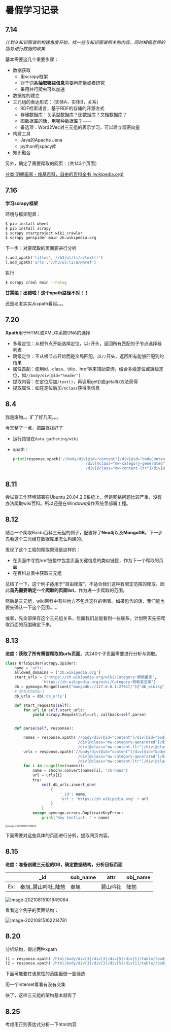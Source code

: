 # 暑假学习记录

## 7.14

*计划从知识图谱的构建角度开始，找一些与知识图谱相关的内容，同时根据老师的指导进行数据的收集*

基本需要这几个重要步骤：

* 数据获取
  * 用scrapy框架
  * 对于词条**抽取哪些信息**需要再商量或者研究
  * 采用并行爬虫可以加速
* 数据库的建立
* 三元组的表达形式：（实体A，实体B，关系）
  * RDF检索语言，基于RDF的存储的开源方式
  * 存储数据库：关系型数据库？图数据库？文档数据库？
  * 图数据库的话，用哪种数据库？——
  * 备选项：Word2Vec对三元组的表示学习，可以建立稠密向量
* 构建工具
  * Java的Apache Jena
  * python的spacy库
* 知识融合



另外，确定了需要爬取的网页：（共143个页面）

[分类:明朝画家 - 维基百科，自由的百科全书 (wikipedia.org)](https://zh.wikipedia.org/wiki/Category:明朝畫家)

## 7.16

**学习scrapy框架**

环境与框架配置：

```sh
$ pip install wheel
$ pip install scrapy
$ scrapy startproject wiki_crawler
$ scrapy genspider main zh.wikipedia.org
```

下一步：对要爬取的页面要进行分析

```python
l.add_xpath('titles','//h3/ul/li/a/text()')
l.add_xpath('urls','//h3/ul/li/a/@href')
```

执行

```sh
$ scrapy crawl main --nolog
```

**甘霖娘！出错啦！这个xpath路径不对！！**

还是老老实实从xpath看起。。。

## 7.20

**Xpath**用于HTML或XML中系欸DNA的选择

* 多级定位：从根节点开始选择定位，以`/`开头，返回所有匹配的子节点选择器列表
* 跳级定位：不从根节点开始而是全局匹配，以`//`开头，返回所有能够匹配到的结果
* 属性匹配：使用id、class、title、href等来辅助查询，结合多级定位或跳级定位，如`//body/div[@id="header"]`
* 提取内容：在定位后加`/text()`，再调用get()或getall()方法获得
* 提取属性：如在定位后加`/@class`获得类信息

## 8.4

我是废物。。旷了好几天。。。

今天整了一点，把路径找好了

* 运行路径在`data_gathering/wiki`

* xpath：

  ```python
  print(response.xpath('//body/div[@id="content"]/div[@id="bodyContent"]/div[@id="mw-content-text"] \
                                  /div[@class="mw-category-generated"]/div[@id="mw-pages"] \
                                  /div[@class="mw-content-ltr"]/div[@class="mw-category"]/div[@class="mw-category-group"]/ul/li/a/text()'))
  ```

## 8.11

尝试将工作环境部署在Ubuntu 20.04.2.0系统上，但是网络问题比较严重，没有办法爬取wiki百科。所以还是在Windows操作系统里部署工程。


## 8.12

结合一个爬取Baidu百科三元组的例子，配置好了**Neo4j**以及**MongoDB**。下一步先看这个三元组在数据库里怎么构建的。

发现了这个工程的爬取原理是这样的：

* 在页面中寻找href链接中包含页面关键信息的类似链接，作为下一个爬取的页面
* 在百科总表中获取三元组

总结了一下，这个例子适用于“自由爬取”，不适合我们这种有限定范围的爬取。因此**首先需要确定一个爬取的页面list**，作为进一步爬取的范围。

然后是三元组，wiki百科中有些地方不包含这样的例表。如果包含的话，我们能也要先确认一下这个范围……

或者，先全部保存这个三元组关系，后面我们总能看到一些联系。计划明天先把爬取页面的范围确定下来。

## 8.13

**进度：获取了所有需要爬取的urls页面**。共240个子页面需要进行分析与爬取。

```python
class UrlsSpider(scrapy.Spider):
    name = 'urls'
    allowed_domains = ['zh.wikipedia.org']
    start_urls = ['https://zh.wikipedia.org/wiki/Category:明朝畫家',
                'https://zh.wikipedia.org/wiki/Category:明朝書法家']
    db = pymongo.MongoClient("mongodb://127.0.0.1:27017/")["db_wikikg"]
    # 姓名对应的url
    db_urls = db['db_urls']

    def start_requests(self):
        for url in self.start_urls:
            yield scrapy.Request(url=url, callback=self.parse)


    def parse(self, response):

        names = response.xpath('//body/div[@id="content"]/div[@id="bodyContent"]/div[@id="mw-content-text"] \
                                /div[@class="mw-category-generated"]/div[@id="mw-pages"] \
                                /div[@class="mw-content-ltr"]/div[@class="mw-category"]/div[@class="mw-category-group"]/ul/li/a/text()').getall()
        urls = response.xpath('//body/div[@id="content"]/div[@id="bodyContent"]/div[@id="mw-content-text"] \
                                /div[@class="mw-category-generated"]/div[@id="mw-pages"] \
                                /div[@class="mw-content-ltr"]/div[@class="mw-category"]/div[@class="mw-category-group"]/ul/li/a/@href').getall()
        for i in range(len(names)):
            name = zhconv.convert(names[i], 'zh-hans')
            url = urls[i]
            try:
                self.db_urls.insert_one(
                    {
                        '_id': name,
                        'url': 'https://zh.wikipedia.org' + url
                    }
                )
            except pymongo.errors.DuplicateKeyError:
                print('Key Conflict: ' + name)
```



<img src="https://ruin-typora.oss-cn-beijing.aliyuncs.com/image-20210813141318623.png" alt="image-20210813141318623" style="zoom:50%;" />

下面需要对这些具体的页面进行分析，提取网页内容。

## 8.15

**进度：准备创建三元组的DB，确定数据结构，分析目标页面**

|      | _id                 | sub_name | attr     | obj_name |
| ---- | ------------------- | -------- | -------- | -------- |
| Ex:  | 秦旭_碧山吟社\_陆勉 | 秦旭     | 碧山吟社 | 陆勉     |

![image-20210815101849064](https://ruin-typora.oss-cn-beijing.aliyuncs.com/image-20210815101849064.png)

看看这个例子的页面结构：

![image-20210815102214781](https://ruin-typora.oss-cn-beijing.aliyuncs.com/image-20210815102214781.png)

## 8.20

分析结构，得出两种xpath

```python
l1 = response.xpath('/html/body/div[3]/div[3]/div[5]/div[1]/table/tbody/tr/td/table/tbody/tr[1]/th/div[2]/text()').getall()
l2 = response.xpath('/html/body/div[3]/div[3]/div[5]/div[1]/table/tbody/tr/td/table/tbody/tr[1]/th/div[2]/a/text()').getall()
```

下面可能要在该属性的范围里做一些筛选

用一个interset看看有没有交集

快了，这样三元组的架构基本就有了

## 8.25

考虑用正则表达式分析一下html内容

